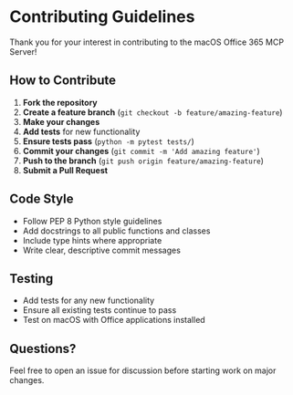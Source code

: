 # Contributing Guidelines

Thank you for your interest in contributing to the macOS Office 365 MCP Server!

## How to Contribute

1. **Fork the repository**
2. **Create a feature branch** (`git checkout -b feature/amazing-feature`)
3. **Make your changes**
4. **Add tests** for new functionality
5. **Ensure tests pass** (`python -m pytest tests/`)
6. **Commit your changes** (`git commit -m 'Add amazing feature'`)
7. **Push to the branch** (`git push origin feature/amazing-feature`)
8. **Submit a Pull Request**

## Code Style

- Follow PEP 8 Python style guidelines
- Add docstrings to all public functions and classes
- Include type hints where appropriate
- Write clear, descriptive commit messages

## Testing

- Add tests for any new functionality
- Ensure all existing tests continue to pass
- Test on macOS with Office applications installed

## Questions?

Feel free to open an issue for discussion before starting work on major changes.
